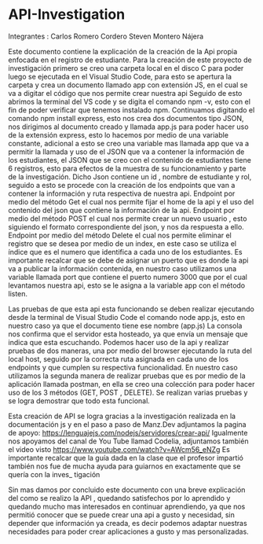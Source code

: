 # API-Investigation
Integrantes :
Carlos Romero Cordero
Steven Montero Nájera

Este documento contiene la explicación de la creación de la Api propia enfocada en el registro de estudiante.
Para la creación de este proyecto de investigación primero se creo una carpeta local en el disco C para poder luego se ejecutada en el Visual Studio Code,
para esto se apertura la carpeta y crea un documento llamado app con extensión JS, en el cual se va a digitar el código que nos permite crear nuestra api
Seguido de esto abrimos la terminal del VS code y se digita el comando npm -v, esto con el fin de poder verificar que tenemos instalado npm.
Continuamos digitando el comando npm install express, esto nos crea dos documentos tipo JSON, nos dirigimos al documento creado y llamada app.js para poder
hacer uso de la extensión express, esto lo hacemos por medio de una variable constante, adicional a esto se creo una variable mas llamada app que va a 
permitir la llamada y uso de el JSON que va a contener la información de los estudiantes, el JSON  que se creo con el contenido de estudiantes tiene 6
registros, esto para efectos de la muestra de su funcionamiento y parte de la investigación.
Dicho Json contiene un id , nombre de estudiante y rol, seguido a esto se procede con la creación de los endpoints que van a contener la información y ruta
respectiva de nuestra api.
Endpoint por medio del método Get el cual nos permite fijar el home de la api y el uso del contenido del json que contiene la información de la api.
Endpoint por medio del método POST el cual nos permite crear un nuevo usuario , esto siguiendo el formato correspondiente del json, y nos da respuesta a ello.
Endpoint por medio del método Delete el cual nos permite eliminar el registro que se desea por medio de un index, en este caso se utiliza el índice que es el 
numero que identifica a cada uno de los estudiantes.
Es importante recalcar que se debe de asignar un puerto que es donde la api va a publicar la información contenida, en nuestro caso utilizamos una variable
llamada port que contiene el puerto numero 3000 que por el cual levantamos nuestra api, esto se le asigna a la variable app con el método listen.

Las pruebas de que esta api esta funcionando se deben realizar ejecutando desde la terminal de Visual Studio Code el comando node app.js, esto en nuestro caso 
ya que el documento tiene ese nombre (app.js)
La consola nos confirma que el servidor esta hosteado, ya que envía un mensaje que indica que esta escuchando.
Podemos hacer uso de la api y realizar pruebas de dos maneras, una por medio del browser ejecutando la ruta del local host, seguido por la correcta ruta asignada
en cada uno de los endpoints y que cumplen su respectiva funcionalidad.
En nuestro caso utilizamos la segunda manera de realizar pruebas que es por medio de la aplicación llamada postman, en ella se creo una colección para poder hacer
uso de los 3 métodos (GET, POST , DELETE).
Se realizan varias pruebas y se logra demostrar que todo esta funcional.

Esta creación de API se logra gracias a la investigación realizada en la documentación js y en el paso a paso de Manz.Dev adjuntamos la pagina de apoyo:
https://lenguajejs.com/nodejs/servidores/crear-api/
Igualmente nos apoyamos del canal de You Tube llamad Codelia, adjuntamos también el video visto https://www.youtube.com/watch?v=AWcm56_eNZg
Es importante recalcar que la guía dada en la clase que el profesor impartió también nos fue de mucha ayuda para guiarnos en exactamente que se quería con la inves_
tigación

Sin mas damos por concluido este documento con una breve explicación del como se realizo la API , quedando satisfechos por lo aprendido y quedando mucho mas interesados
en continuar aprendiendo, ya que nos permitió conocer que se puede crear una api a gusto y necesidad, sin depender que información ya creada, es decir podemos adaptar
nuestras necesidades para poder crear aplicaciones a gusto y mas personalizadas.
